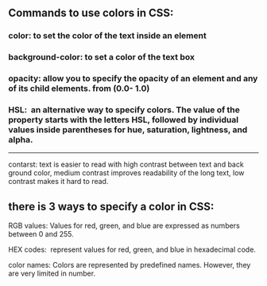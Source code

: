 ## Commands to use colors in CSS:
### color: to set the color of the text inside an element

### background-color: to set a color of the text box

### opacity: allow you to specify the opacity of an element and any of its child elements. from (0.0- 1.0)

### HSL:  an alternative way to specify colors. The value of the property starts with the letters HSL, followed by individual values inside parentheses for hue, saturation, lightness, and alpha.

________________________________________

 contarst: text is easier to read with high contrast between text and back ground color, medium contrast improves readability of the long text, low contrast makes it hard to read.</h1>
## there is 3 ways to specify a color in CSS:
RGB values: Values for red, green, and blue are expressed as numbers between 0 and 255.

HEX codes:  represent values for red, green, and blue in hexadecimal code.

color names: Colors are represented by predefined names. However, they are very limited in number.